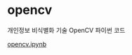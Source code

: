 # opencv
개인정보 비식별화 기술 OpenCV 파이썬 코드


[opencv.ipynb](https://colab.research.google.com/github/dscoool/opencv/blob/main/opencv.ipynb)
